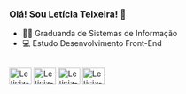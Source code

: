 ### Olá! Sou Letícia Teixeira! 👋

- 👩‍🎓 Graduanda de Sistemas de Informação
- 💻 Estudo Desenvolvimento Front-End

##

<div style="display: inline_block">
    <img align="center" alt="Leticia-HTML" height="30" width="40" src="https://cdn.jsdelivr.net/gh/devicons/devicon/icons/html5/html5-original.svg"/>
    <img align="center" alt="Leticia-CSS" height="30" width="40" src="https://cdn.jsdelivr.net/gh/devicons/devicon/icons/css3/css3-original.svg" />
    <img align="center" alt="Leticia-CSS" height="30" width="40" src="https://cdn.jsdelivr.net/gh/devicons/devicon/icons/javascript/javascript-original.svg"/>
    <img align="center" alt="Leticia-CSS" height="30" width="40" src="https://cdn.jsdelivr.net/gh/devicons/devicon/icons/python/python-original-wordmark.svg"/>
</div>


 
